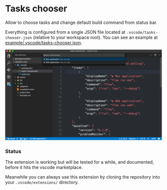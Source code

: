 # Tasks chooser

Allow to choose tasks and change default build command from status bar.

Everything is configured from a single JSON file located at `.vscode/tasks-chooser.json` (relative to your workspace root).
You can see an example at [example/.vscode/tasks-chooser.json](https://github.com/jeremyfa/vscode-tasks-chooser/tree/master/example/.vscode/tasks-chooser.json).

![Screenshot](/docs/screenshot.png)

### Status

The extension is working but will be tested for a while, and documented, before it hits the vscode marketplace.

Meanwhile you can always use this extension by cloning the repository into your `.vscode/extensions/` directory.